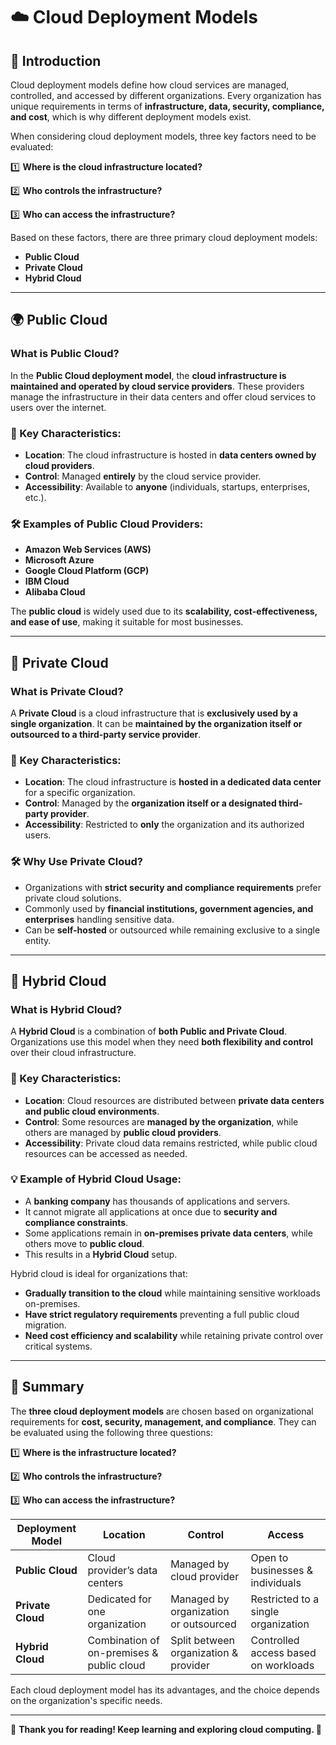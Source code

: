 # ☁️ Cloud Deployment Models

## 🎉 Introduction
Cloud deployment models define how cloud services are managed, controlled, and accessed by different organizations. Every organization has unique requirements in terms of **infrastructure, data, security, compliance, and cost**, which is why different deployment models exist.

When considering cloud deployment models, three key factors need to be evaluated:

1️⃣ **Where is the cloud infrastructure located?**

2️⃣ **Who controls the infrastructure?**

3️⃣ **Who can access the infrastructure?**

Based on these factors, there are three primary cloud deployment models:
- **Public Cloud**
- **Private Cloud**
- **Hybrid Cloud**

---

## **🌍 Public Cloud**
### **What is Public Cloud?**
In the **Public Cloud deployment model**, the **cloud infrastructure is maintained and operated by cloud service providers**. These providers manage the infrastructure in their data centers and offer cloud services to users over the internet.

### **🔹 Key Characteristics:**
- **Location**: The cloud infrastructure is hosted in **data centers owned by cloud providers**.
- **Control**: Managed **entirely** by the cloud service provider.
- **Accessibility**: Available to **anyone** (individuals, startups, enterprises, etc.).

### **🛠️ Examples of Public Cloud Providers:**
- **Amazon Web Services (AWS)**
- **Microsoft Azure**
- **Google Cloud Platform (GCP)**
- **IBM Cloud**
- **Alibaba Cloud**

The **public cloud** is widely used due to its **scalability, cost-effectiveness, and ease of use**, making it suitable for most businesses.

---

## **🏢 Private Cloud**
### **What is Private Cloud?**
A **Private Cloud** is a cloud infrastructure that is **exclusively used by a single organization**. It can be **maintained by the organization itself or outsourced to a third-party service provider**.

### **🔹 Key Characteristics:**
- **Location**: The cloud infrastructure is **hosted in a dedicated data center** for a specific organization.
- **Control**: Managed by the **organization itself or a designated third-party provider**.
- **Accessibility**: Restricted to **only** the organization and its authorized users.

### **🛠️ Why Use Private Cloud?**
- Organizations with **strict security and compliance requirements** prefer private cloud solutions.
- Commonly used by **financial institutions, government agencies, and enterprises** handling sensitive data.
- Can be **self-hosted** or outsourced while remaining exclusive to a single entity.

---

## **🔄 Hybrid Cloud**
### **What is Hybrid Cloud?**
A **Hybrid Cloud** is a combination of **both Public and Private Cloud**. Organizations use this model when they need **both flexibility and control** over their cloud infrastructure.

### **🔹 Key Characteristics:**
- **Location**: Cloud resources are distributed between **private data centers and public cloud environments**.
- **Control**: Some resources are **managed by the organization**, while others are managed by **public cloud providers**.
- **Accessibility**: Private cloud data remains restricted, while public cloud resources can be accessed as needed.

### **💡 Example of Hybrid Cloud Usage:**
- A **banking company** has thousands of applications and servers.
- It cannot migrate all applications at once due to **security and compliance constraints**.
- Some applications remain in **on-premises private data centers**, while others move to **public cloud**.
- This results in a **Hybrid Cloud** setup.

Hybrid cloud is ideal for organizations that:
- **Gradually transition to the cloud** while maintaining sensitive workloads on-premises.
- **Have strict regulatory requirements** preventing a full public cloud migration.
- **Need cost efficiency and scalability** while retaining private control over critical systems.

---

## **📌 Summary**
The **three cloud deployment models** are chosen based on organizational requirements for **cost, security, management, and compliance**. They can be evaluated using the following three questions:

1️⃣ **Where is the infrastructure located?**

2️⃣ **Who controls the infrastructure?**

3️⃣ **Who can access the infrastructure?**


| **Deployment Model** | **Location** | **Control** | **Access** |
|----------------------|-------------|-------------|------------|
| **Public Cloud** | Cloud provider’s data centers | Managed by cloud provider | Open to businesses & individuals |
| **Private Cloud** | Dedicated for one organization | Managed by organization or outsourced | Restricted to a single organization |
| **Hybrid Cloud** | Combination of on-premises & public cloud | Split between organization & provider | Controlled access based on workloads |

Each cloud deployment model has its advantages, and the choice depends on the organization's specific needs.

---

📌 **Thank you for reading! Keep learning and exploring cloud computing. 🚀**
